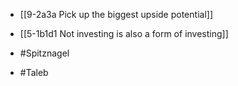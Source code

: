 - [[9-2a3a Pick up the biggest upside potential]]

- [[5-1b1d1 Not investing is also a form of investing]]

- #Spitznagel
- #Taleb
